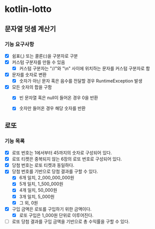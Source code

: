 # kotlin-lotto

## 문자열 덧셈 계산기

### 기능 요구사항

- [x] 쉼표(,) 또는 콜론(:)을 구분자로 구분
- [x] 커스텀 구분자를 만들 수 있음
  - [x] 커스텀 구분자는 "//"와 "\n" 사이에 위치하는 문자를 커스텀 구분자로 함
- [x] 문자를 숫자로 변환
  - [x] 숫자가 아닌 문자 혹은 음수를 전달할 경우 RuntimeException 발생
- [x] 모든 숫자의 합을 구함
  - [x] 빈 문자열 혹은 null이 들어온 경우 0을 반환
  - [x] 숫자만 들어온 경우 해당 숫자를 반환


## 로또

### 기능 목록

- [x] 로또 번호는 1에서부터 45까지의 숫자로 구성되어 있다.
- [x] 로또 티켓은 중복되지 않는 6장의 로또 번호로 구성되어 있다.
- [x] 당첨 번호는 로또 티켓과 동일하다.
- [x] 당첨 번호를 기반으로 당첨 결과를 구할 수 있다.
  - [x] 6개 일치, 2_000_000_000원
  - [x] 5개 일치, 1_500_000원
  - [x] 4개 일치, 50_000원
  - [x] 3개 일치, 5_000원
  - [x] 그 외, 0원
- [x] 구입 금액은 로또를 구입하기 위한 금액이다.
  - [x] 로또 구입은 1_000원 단위로 이루어진다.
- [ ] 로또 당첨 결과를 구입 금액을 기반으로 총 수익률을 구할 수 있다.
